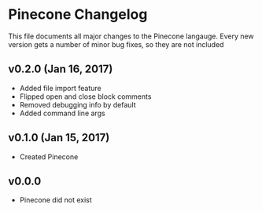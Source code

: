 # Pinecone Changelog
This file documents all major changes to the Pinecone langauge.
Every new version gets a number of minor bug fixes, so they are not included

## v0.2.0 (Jan 16, 2017)

* Added file import feature
* Flipped open and close block comments
* Removed debugging info by default
* Added command line args

## v0.1.0 (Jan 15, 2017)

* Created Pinecone

## v0.0.0

* Pinecone did not exist
